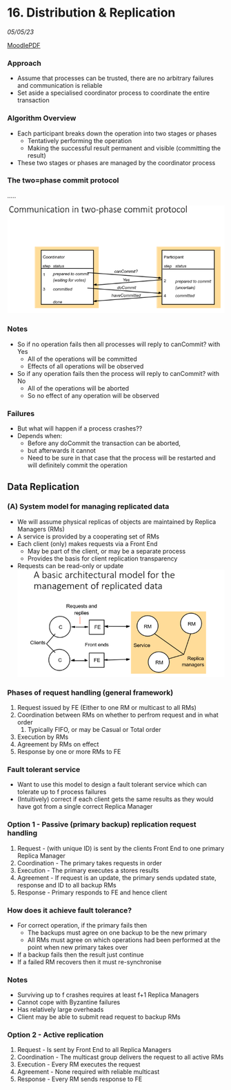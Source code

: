 # 16. Distribution & Replication
_05/05/23_

[MoodlePDF](https://moodle.nottingham.ac.uk/pluginfile.php/9462734/mod_page/content/3/20%20Distribution%20and%20Replication.pdf)

### Approach
- Assume that processes can be trusted, there are no arbitrary failures and communication is reliable
- Set aside a specialised coordinator process to coordinate the entire transaction

### Algorithm Overview
- Each participant breaks down the operation into two stages or phases
	- Tentatively performing the operation
	- Making the successful result permanent and visible (committing the result)
- These two stages or phases are managed by the coordinator process
### The two=phase commit protocol
.....

![](../_resources/20230505122019.png)

### Notes
- So if no operation fails then all processes will reply to canCommit? with Yes
	- All of the operations will be committed
	- Effects of all operations will be observed
- So if any operation fails then the process will reply to canCommit? with No
	- All of the operations will be aborted
	- So no effect of any operation will be observed

### Failures
- But what will happen if a process crashes??
- Depends when:
	- Before any doCommit the transaction can be aborted, 
	- but afterwards it cannot
	- Need to be sure in that case that the process will be restarted and will definitely commit the operation

## Data Replication 
### (A) System model for managing replicated data
- We will assume physical replicas of objects are maintained by Replica Managers (RMs)
- A service is provided by a cooperating set of RMs
- Each client (only) makes requests via a Front End
	- May be part of the client, or may be a separate process
	- Provides the basis for client replication transparency
- Requests can be read-only or update
![](../_resources/20230505123647.png)

### Phases of request handling (general framework)
1. Request issued by FE (Either to one RM or multicast to all RMs)
2. Coordination between RMs on whether to perfrom request and in what order
	1. Typically FIFO, or may be Casual or Total order
3. Execution by RMs
4. Agreement by RMs on effect
5. Response by one or more RMs to FE

### Fault tolerant service
- Want to use this model to design a fault tolerant service which can tolerate up to f process failures
- (Intuitively) correct if each client gets the same results as they would have got from a single correct Replica Manager

### Option 1 - Passive (primary backup) replication request handling
1. Request - (with unique ID) is sent by the clients Front End to one primary Replica Manager
2. Coordination - The primary takes requests in order
3. Execution - The primary executes a stores results
4. Agreement - If request is an update, the primary sends updated state, response and ID to all backup RMs
5. Response - Primary responds to FE and hence client 

### How does it achieve fault tolerance?
- For correct operation, if the primary fails then
	- The backups must agree on one backup to be the new primary 
	- All RMs must agree on which operations had been performed at the point when new primary takes over
- If a backup fails then the result just continue
- If a failed RM recovers then it must re-synchronise

### Notes
- Surviving up to f crashes requires at least f+1 Replica Managers
- Cannot cope with Byzantine failures
- Has relatively large overheads
- Client may be able to submit read request to backup RMs

### Option 2 - Active replication
1. Request - Is sent by Front End to all Replica Managers
2. Coordination - The multicast group delivers the request to all active RMs
3. Execution - Every RM executes the request
4. Agreement - None required with reliable multicast
5. Response - Every RM sends response to FE
